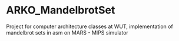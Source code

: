 # ARKO_MandelbrotSet
Project for computer architecture classes at WUT, implementation of mandelbrot sets in asm on MARS - MIPS simulator
